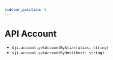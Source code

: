 ```yaml
---
sidebar_position: 5
---
```

# API Account

- `$ji.account.getAccountByAlias(alias: string)`
- `$ji.account.getAccountByHost(host: string)`

